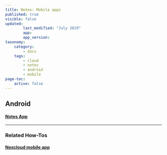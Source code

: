 ```yaml
---
title: Notes: Mobile apps
published: true
visible: false
updated:
        last_modified: "July 2019"
        app:
        app_version:
taxonomy:
    category:
        - docs
    tags:
        - cloud
        - notes
        - android
        - mobile
page-toc:
    active: false
---
```


## Android
#### [Notes App](android)

----
### Related How-Tos
#### [Nexcloud mobile app](/tutorials/cloud/clients/mobile/android/nextcloud-app)
